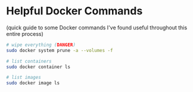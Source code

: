 # Helpful Docker Commands

(quick guide to some Docker commands I've found useful throughout this entire process)

```bash
# wipe everything (DANGER)
sudo docker system prune -a --volumes -f

# list containers
sudo docker container ls

# list images
sudo docker image ls
```